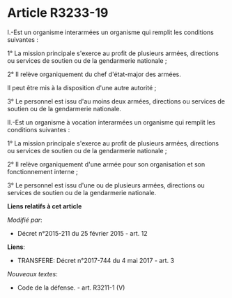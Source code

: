 # Article R3233-19

I.-Est un organisme interarmées un organisme qui remplit les conditions suivantes : 

1° La mission principale s'exerce au profit de plusieurs armées, directions ou services de soutien ou de la gendarmerie
nationale ; 

2° Il relève organiquement du chef d'état-major des armées. 

Il peut être mis à la disposition d'une autre autorité ; 

3° Le personnel est issu d'au moins deux armées, directions ou services de soutien ou de la gendarmerie nationale. 

II.-Est un organisme à vocation interarmées un organisme qui remplit les conditions suivantes : 

1° La mission principale s'exerce au profit de plusieurs armées, directions ou services de soutien ou de la gendarmerie
nationale ; 

2° Il relève organiquement d'une armée pour son organisation et son fonctionnement interne ; 

3° Le personnel est issu d'une ou de plusieurs armées, directions ou services de soutien ou de la gendarmerie nationale.

**Liens relatifs à cet article**

_Modifié par_:

  - Décret n°2015-211 du 25 février 2015 - art. 12

**Liens**:

  - TRANSFERE: Décret n°2017-744 du 4 mai 2017 - art. 3

_Nouveaux textes_:

  - Code de la défense. - art. R3211-1 (V)
